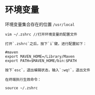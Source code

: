 # 环境变量

环境变量集合存在的位置
`/usr/local`

```
vim ~/.zshrc //打开环境变量的配置文件

打开`.zshrc`之后，按下`i`键，进行配置如下：

#maven
export MAVEN_HOME=/Library/Maven
export PATH=$MAVEN_HOME/bin:$PATH

按下`esc`，退出编辑状态，输入`:wq!`，退出文件

在终端执行生效命令：

source ~/.zshrc
```